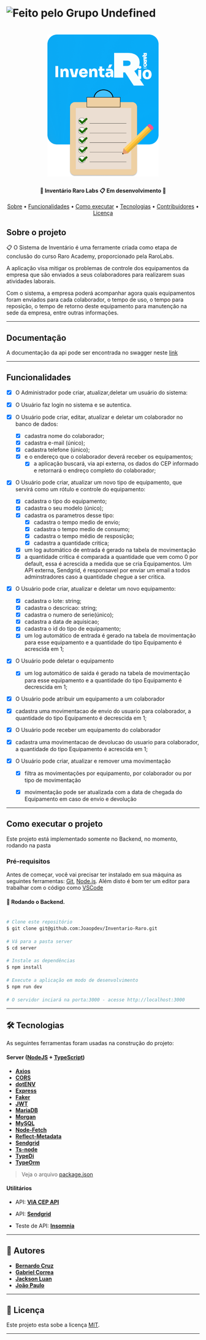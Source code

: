 

  <h1>
    <img alt="Feito pelo Grupo Undefined" src="https://img.shields.io/badge/feito%20por-Grupo Undefined-%12554891">
  </h1>
  
  
 
</p>
<h1 align="center">
    <img style="width:290px;" alt="NextLevelWeek" title="#NextLevelWeek" src="./assets/images/logo-inventario-project.png">
</h1>

<h4 align="center"> 
	🚧  Inventário Raro Labs  📋  Em desenvolvimento 🚧
</h4>

<p align="center">
 <a href="#-sobre-o-projeto">Sobre</a> •
 <a href="#-funcionalidades">Funcionalidades</a> •
 <a href="#-como-executar-o-projeto">Como executar</a> • 
 <a href="#-tecnologias">Tecnologias</a> • 
 <a href="#-contribuidores">Contribuidores</a> • 
 <a href="#user-content--licença">Licença</a>
</p>


##  Sobre o projeto

📋 O Sistema de Inventário é uma ferramente criada como etapa de conclusão do curso Raro Academy, proporcionado pela RaroLabs.

A aplicação visa mitigar os problemas de controle dos equipamentos da empresa que são enviados a seus colaboradores para realizarem suas atividades laborais.

Com o sistema, a empresa poderá acompanhar agora quais equipamentos foram enviados para cada colaborador, o tempo de uso, o tempo para reposição, o tempo de retorno deste equipamento para manutenção na sede da empresa, entre outras informações.

---

##  Documentação

A documentação da api pode ser encontrada no swagger neste [link](https://app.swaggerhub.com/apis-docs/grupo_undefined/Projeto-Inventario-Raro-Academy/1.1.0)

---

## Funcionalidades

- [x] O Administrador pode criar, atualizar,deletar um usuário do sistema:
- [x] O Usuário faz login no sistema e se autentica.
- [x] O Usuário pode criar, editar, atualizar e deletar um colaborador no banco de dados:
  - [x] cadastra nome do colaborador;
  - [x] cadastra e-mail (único);
  - [x] cadastra telefone (único);
  - [x] e o endereço que o colaborador deverá receber os equipamentos;
	- [x] a aplicação buscará, via api externa, os dados do CEP informado e retornará o endreço completo do colaborador;

- [x] O Usuário pode criar, atualizar um novo tipo de equipamento, que servirá como um rótulo e controle do equipamento:
  - [x] cadastra o tipo do equipamento;
  - [x] cadastra o seu modelo (único);
  - [x] cadastra os parametros desse tipo:
    - [x] cadastra o tempo medio de envio;
    - [x] cadastra o tempo medio de consumo;
    - [x] cadastra o tempo médio de resposição;
    - [x] cadastra a quantidade critica;
  - [x] um log automático de entrada é gerado na tabela de movimentação
  - [x] a quantidade critica é comparada a quantidade que vem como 0 por default, essa é acrescida a medida que se cria Equipamentos. Um API externa, Sendgrid, é responsavel por enviar um email a todos adminstradores caso a quantidade chegue a ser critica.

- [x] O Usuário pode criar, atualizar e deletar um novo equipamento:
  - [x] cadastra o lote: string;
  - [x] cadastra o descricao: string;
  - [x] cadastra o numero de serie(único);
  - [x] cadastra a data de aquisicao;
  - [x] cadastra o id do tipo de equipamento;
  - [x] um log automático de entrada é gerado na tabela de movimentação para esse equipamento e a quantidade do tipo Equipamento é acrescida em 1;

- [x] O Usuário pode deletar o equipamento
  - [x] um log automático de saida é gerado na tabela de movimentação para esse equipamento e a quantidade do tipo Equipamento é decrescida em 1;

- [x] O Usuário pode atribuir um equipamento a um colaborador
 - [x] cadastra uma movimentacao de envio do usuario para colaborador, a quantidade do tipo Equipamento é decrescida em 1;

- [x] O Usuário pode receber um equipamento do colaborador
 - [x] cadastra uma movimentacao de devolucao do usuario para colaborador, a quantidade do tipo Equipamento é acrescida em 1;

- [x] O Usuário pode criar, atualizar e remover uma movimentação
  - [x] filtra as movimentações por equipamento, por colaborador ou por tipo de movimentação
  - [x] movimentação pode ser atualizada com a data de chegada do Equipamento em caso de envio e devolução


---

## Como executar o projeto

Este projeto está implementado somente no Backend, no momento, rodando na pasta  

### Pré-requisitos

Antes de começar, você vai precisar ter instalado em sua máquina as seguintes ferramentas:
[Git](https://git-scm.com), [Node.js](https://nodejs.org/en/). 
Além disto é bom ter um editor para trabalhar com o código como [VSCode](https://code.visualstudio.com/)

#### 🎲 Rodando o Backend.

```bash

# Clone este repositório
$ git clone git@github.com:Joaopdev/Inventario-Raro.git

# Vá para a pasta server
$ cd server

# Instale as dependências
$ npm install

# Execute a aplicação em modo de desenvolvimento
$ npm run dev

# O servidor inciará na porta:3000 - acesse http://localhost:3000 

```

---

## 🛠 Tecnologias

As seguintes ferramentas foram usadas na construção do projeto:



#### [](https://github.com/Joaopdev/Inventario-Raro)**Server**  ([NodeJS](https://nodejs.org/en/)  +  [TypeScript](https://www.typescriptlang.org/))

-   **[Axios](https://axios-http.com/docs/intro)**
-   **[CORS](https://expressjs.com/en/resources/middleware/cors.html)**
-   **[dotENV](https://github.com/motdotla/dotenv)**
-   **[Express](https://expressjs.com/)**
-   **[Faker](https://github.com/marak/Faker.js/)**
-   **[JWT](https://github.com/auth0/node-jsonwebtoken)**
-   **[MariaDB](https://mariadb.org/)**
-   **[Morgan](https://www.npmjs.com/package/morgan)**
-   **[MySQL](https://www.mysql.com/)**
-   **[Node-Fetch](https://github.com/node-fetch/node-fetch)**
-   **[Reflect-Metadata](https://github.com/rbuckton/reflect-metadata)**
-   **[Sendgrid](https://github.com/sendgrid/sendgrid-nodejs/)**
-   **[Ts-node](https://github.com/TypeStrong/ts-node)**
-   **[TypeDi](https://docs.typestack.community/typedi/v/develop/01-getting-started)**
-   **[TypeOrm](https://typeorm.io/)**

> Veja o arquivo  [package.json](hhttps://github.com/Joaopdev/Inventario-Raro/blob/refinamento_README/package.json)



#### [](https://github.com/Joaopdev/Inventario-Raro)**Utilitários**
-   API:  **[VIA CEP API](viacep.com.br/ws/01001000/json/)**
-   API: **[Sendgrid](https://sendgrid.api-docs.io/v3.0/mail-send/v3-mail-send)**

-   Teste de API:  **[Insomnia](https://insomnia.rest/)**

---

## 🦸 Autores

-   **[Bernardo Cruz](https://github.com/cruzbernardo)**
-   **[Gabriel Correa](https://github.com/GabsVasc)**
-   **[Jackson Luan](https://github.com/JacksonLRD)**
-   **[João Paulo](https://github.com/Joaopdev)**

 

---

## 📝 Licença

Este projeto esta sobe a licença [MIT](./LICENSE).

---
